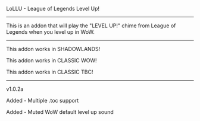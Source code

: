 
LoLLU - League of Legends Level Up!

 ------------------------------

This is an addon that will play the "LEVEL UP!" chime from League of Legends when you level up in WoW.

 ------------------------------

This addon works in SHADOWLANDS!

This addon works in CLASSIC WOW!

This addon works in CLASSIC TBC!

 ------------------------------

v1.0.2a

Added - Multiple .toc support

Added - Muted WoW default level up sound
